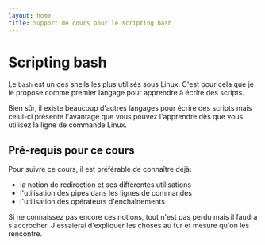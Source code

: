 ```yaml
---
layout: home
title: Support de cours pour le scripting bash
---
```

# Scripting bash

Le `bash` est un des shells les plus utilisés sous Linux. C'est pour cela
que je le propose comme premier langage pour apprendre à écrire des
scripts.

Bien sûr, il existe beaucoup d'autres langages pour écrire des scripts mais
celui-ci présente l'avantage que vous pouvez l'apprendre dès que vous
utilisez la ligne de commande Linux.

## Pré-requis pour ce cours

Pour suivre ce cours, il est préférable de connaître déjà:
- la notion de redirection et ses différentes utilisations
- l'utilisation des pipes dans les lignes de commandes
- l'utilisation des opérateurs d'enchaînements

Si ne connaissez pas encore ces notions, tout n'est pas perdu mais il
faudra s'accrocher. J'essaierai d'expliquer les choses au fur et mesure
qu'on les rencontre.

